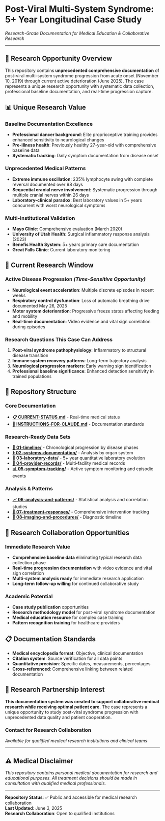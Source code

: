 # Post-Viral Multi-System Syndrome: 5+ Year Longitudinal Case Study
*Research-Grade Documentation for Medical Education & Collaborative Research*

---

## 🔬 Research Opportunity Overview

This repository contains **unprecedented comprehensive documentation** of post-viral multi-system syndrome progression from acute onset (November 10, 2019) through current active deterioration (June 2025). The case represents a unique research opportunity with systematic data collection, professional baseline documentation, and real-time progression capture.

## 📊 Unique Research Value

### **Baseline Documentation Excellence**
- **Professional dancer background**: Elite proprioceptive training provides enhanced sensitivity to neurological changes
- **Pre-illness health**: Previously healthy 27-year-old with comprehensive baseline data
- **Systematic tracking**: Daily symptom documentation from disease onset

### **Unprecedented Medical Patterns**
- **Extreme immune oscillation**: 235% lymphocyte swing with complete reversal documented over 98 days
- **Sequential cranial nerve involvement**: Systematic progression through multiple cranial nerves within 26 days
- **Laboratory-clinical paradox**: Best laboratory values in 5+ years concurrent with worst neurological symptoms

### **Multi-Institutional Validation**
- **Mayo Clinic**: Comprehensive evaluation (March 2020)
- **University of Utah Health**: Surgical inflammatory response analysis (2023)
- **Benefis Health System**: 5+ years primary care documentation
- **Great Falls Clinic**: Current laboratory monitoring

## 🎯 Current Research Window

### **Active Disease Progression** *(Time-Sensitive Opportunity)*
- **Neurological event acceleration**: Multiple discrete episodes in recent weeks
- **Respiratory control dysfunction**: Loss of automatic breathing drive documented May 26, 2025
- **Motor system deterioration**: Progressive freeze states affecting feeding and mobility
- **Real-time documentation**: Video evidence and vital sign correlation during episodes

### **Research Questions This Case Can Address**
1. **Post-viral syndrome pathophysiology**: Inflammatory to structural disease transition
2. **Immune system recovery patterns**: Long-term trajectory analysis
3. **Neurological progression markers**: Early warning sign identification
4. **Professional baseline significance**: Enhanced detection sensitivity in trained populations

## 📁 Repository Structure

### **Core Documentation**
- **[📋 CURRENT-STATUS.md](CURRENT-STATUS.md)** - Real-time medical status
- **[📖 INSTRUCTIONS-FOR-CLAUDE.md](INSTRUCTIONS-FOR-CLAUDE.md)** - Documentation standards

### **Research-Ready Data Sets**
- **[📅 01-timeline/](01-timeline/)** - Chronological progression by disease phases
- **[⚕️ 02-systems-documentation/](02-systems-documentation/)** - Analysis by organ system
- **[🧪 03-laboratory-data/](03-laboratory-data/)** - 5+ year quantitative laboratory evolution
- **[🏥 04-provider-records/](04-provider-records/)** - Multi-facility medical records
- **[📊 05-symptom-tracking/](05-symptom-tracking/)** - Active symptom monitoring and episodic events

### **Analysis & Patterns**
- **[📈 06-analysis-and-patterns/](06-analysis-and-patterns/)** - Statistical analysis and correlation studies
- **[💊 07-treatment-responses/](07-treatment-responses/)** - Comprehensive intervention tracking
- **[🔬 08-imaging-and-procedures/](08-imaging-and-procedures/)** - Diagnostic timeline

## 🎯 Research Collaboration Opportunities

### **Immediate Research Value**
- **Comprehensive baseline data** eliminating typical research data collection phase
- **Real-time progression documentation** with video evidence and vital sign correlation
- **Multi-system analysis ready** for immediate research application
- **Long-term follow-up willing** for continued collaborative study

### **Academic Potential**
- **Case study publication** opportunities
- **Research methodology model** for post-viral syndrome documentation
- **Medical education resource** for complex case training
- **Pattern recognition training** for healthcare providers

## 📋 Documentation Standards

- **Medical encyclopedia format**: Objective, clinical documentation
- **Citation system**: Source verification for all data points
- **Quantitative precision**: Specific dates, measurements, percentages
- **Cross-referenced**: Comprehensive linking between related documentation

## 🤝 Research Partnership Interest

**This documentation system was created to support collaborative medical research while receiving optimal patient care.** The case represents a unique opportunity to study post-viral syndrome progression with unprecedented data quality and patient cooperation.

### **Contact for Research Collaboration**
*Available for qualified medical research institutions and clinical teams*

---

## ⚠️ Medical Disclaimer
*This repository contains personal medical documentation for research and educational purposes. All treatment decisions should be made in consultation with qualified medical professionals.*

---

**Repository Status**: ✅ Public and accessible for medical research collaboration  
**Last Updated**: June 3, 2025  
**Research Collaboration**: Open to qualified institutions

